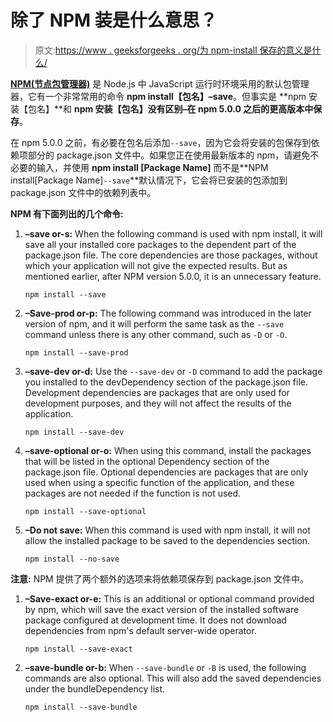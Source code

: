 # 除了 NPM 装是什么意思？

> 原文:[https://www . geeksforgeeks . org/为 npm-install 保存的意义是什么/](https://www.geeksforgeeks.org/what-is-the-meaning-of-save-for-npm-install/)

**[NPM(节点包管理器)](https://www.geeksforgeeks.org/node-js-npm-node-package-manager/)** 是 Node.js 中 JavaScript 运行时环境采用的默认包管理器，它有一个非常常用的命令 **npm install【包名】–save**。但事实是 **npm 安装【包名】**和 **npm 安装【包名】没有区别–在 npm 5.0.0 之后的更高版本中保存**。

在 npm 5.0.0 之前，有必要在包名后添加`--save`，因为它会将安装的包保存到依赖项部分的 package.json 文件中。如果您正在使用最新版本的 npm，请避免不必要的输入，并使用 **npm install [Package Name]** 而不是**NPM install[Package Name]`--save`**默认情况下，它会将已安装的包添加到 package.json 文件中的依赖列表中。

**NPM 有下面列出的几个命令:**

1.  **–save or-s:** When the following command is used with npm install, it will save all your installed core packages to the dependent part of the package.json file. The core dependencies are those packages, without which your application will not give the expected results. But as mentioned earlier, after NPM version 5.0.0, it is an unnecessary feature.

    ```
    npm install --save
    ```

2.  **–Save-prod or-p:** The following command was introduced in the later version of npm, and it will perform the same task as the `--save` command unless there is any other command, such as `-D` or `-O`.

    ```
    npm install --save-prod
    ```

3.  **–save-dev or-d:** Use the `--save-dev` or `-D` command to add the package you installed to the devDependency section of the package.json file. Development dependencies are packages that are only used for development purposes, and they will not affect the results of the application.

    ```
    npm install --save-dev
    ```

4.  **–save-optional or-o:** When using this command, install the packages that will be listed in the optional Dependency section of the package.json file. Optional dependencies are packages that are only used when using a specific function of the application, and these packages are not needed if the function is not used.

    ```
    npm install --save-optional
    ```

5.  **–Do not save:** When this command is used with npm install, it will not allow the installed package to be saved to the dependencies section.

    ```
    npm install --no-save
    ```

**注意:** NPM 提供了两个额外的选项来将依赖项保存到 package.json 文件中。

1.  **–Save-exact or-e:** This is an additional or optional command provided by npm, which will save the exact version of the installed software package configured at development time. It does not download dependencies from npm's default server-wide operator.

    ```
    npm install --save-exact
    ```

2.  **–save-bundle or-b:** When `--save-bundle` or `-B` is used, the following commands are also optional. This will also add the saved dependencies under the bundleDependency list.

    ```
    npm install --save-bundle
    ```